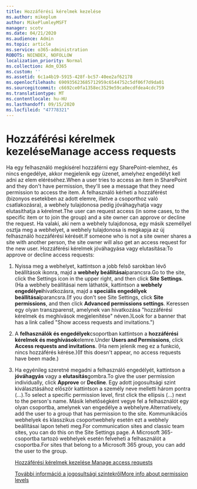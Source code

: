 ```yaml
---
title: Hozzáférési kérelmek kezelése
ms.author: mikeplum
author: MikePlumleyMSFT
manager: scotv
ms.date: 04/21/2020
ms.audience: Admin
ms.topic: article
ms.service: o365-administration
ROBOTS: NOINDEX, NOFOLLOW
localization_priority: Normal
ms.collection: Adm_O365
ms.custom: ''
ms.assetid: 6c1a4b19-5915-428f-bc57-40ee2af62178
ms.openlocfilehash: 690935623685712959c6544752c5df06f7d9da01
ms.sourcegitcommit: c6692ce0fa1358ec3529e59ca0ecdfdea4cdc759
ms.translationtype: MT
ms.contentlocale: hu-HU
ms.lasthandoff: 09/15/2020
ms.locfileid: "47778321"
---
```

# <a name="manage-access-requests"></a><span data-ttu-id="d9654-102">Hozzáférési kérelmek kezelése</span><span class="sxs-lookup"><span data-stu-id="d9654-102">Manage access requests</span></span>

<span data-ttu-id="d9654-103">Ha egy felhasználó megkísérel hozzáférni egy SharePoint-elemhez, és nincs engedélye, akkor megjelenik egy üzenet, amelyhez engedélyt kell adni az elem eléréséhez.</span><span class="sxs-lookup"><span data-stu-id="d9654-103">When a user tries to access an item in SharePoint and they don't have permission, they'll see a message that they need permission to access the item.</span></span> <span data-ttu-id="d9654-104">A felhasználó kérheti a hozzáférést (bizonyos esetekben az adott elemre, illetve a csoporthoz való csatlakozásra), a webhely tulajdonosa pedig jóváhagyhatja vagy elutasíthatja a kérelmet.</span><span class="sxs-lookup"><span data-stu-id="d9654-104">The user can request access (in some cases, to the specific item or to join the group) and a site owner can approve or decline the request.</span></span> <span data-ttu-id="d9654-105">Ha valaki, aki nem a webhely tulajdonosa, egy másik személlyel osztja meg a webhelyet, a webhely tulajdonosa is megkapja az új felhasználó hozzáférési kérését.</span><span class="sxs-lookup"><span data-stu-id="d9654-105">If someone who is not a site owner shares a site with another person, the site owner will also get an access request for the new user.</span></span> <span data-ttu-id="d9654-106">Hozzáférési kérelmek jóváhagyása vagy elutasítása:</span><span class="sxs-lookup"><span data-stu-id="d9654-106">To approve or decline access requests:</span></span>
  
1. <span data-ttu-id="d9654-107">Nyissa meg a webhelyet, kattintson a jobb felső sarokban lévő beállítások ikonra, majd a **webhely beállításai**parancsra.</span><span class="sxs-lookup"><span data-stu-id="d9654-107">Go to the site, click the Settings icon in the upper right, and then click **Site Settings**.</span></span> <span data-ttu-id="d9654-108">(Ha a webhely beállításai nem láthatók, kattintson a **webhely engedélyei**hivatkozásra, majd a **speciális engedélyek beállításai**parancsra.</span><span class="sxs-lookup"><span data-stu-id="d9654-108">(If you don't see Site Settings, click **Site permissions**, and then click **Advanced permissions settings**.</span></span> <span data-ttu-id="d9654-109">Keressen egy olyan transzparenst, amelynek van hivatkozása "hozzáférési kérelmek és meghívások megjelenítése" néven.)</span><span class="sxs-lookup"><span data-stu-id="d9654-109">Look for a banner that has a link called "Show access requests and invitations.")</span></span>
    
2. <span data-ttu-id="d9654-110">A **felhasználók és engedélyek**csoportban kattintson a **hozzáférési kérelmek és meghívások**elemre.</span><span class="sxs-lookup"><span data-stu-id="d9654-110">Under **Users and Permissions**, click **Access requests and invitations**.</span></span> <span data-ttu-id="d9654-111">(Ha nem jelenik meg ez a funkció, nincs hozzáférés kérése.)</span><span class="sxs-lookup"><span data-stu-id="d9654-111">(If this doesn't appear, no access requests have been made.)</span></span>
    
3. <span data-ttu-id="d9654-112">Ha egyénileg szeretné megadni a felhasználó engedélyét, kattintson a **jóváhagyás** vagy a **elutasítás**gombra.</span><span class="sxs-lookup"><span data-stu-id="d9654-112">To give the user permission individually, click **Approve** or **Decline**.</span></span> <span data-ttu-id="d9654-113">Egy adott jogosultsági szint kiválasztásához először kattintson a személy neve melletti három pontra (...).</span><span class="sxs-lookup"><span data-stu-id="d9654-113">To select a specific permission level, first click the ellipsis (...) next to the person's name.</span></span> <span data-ttu-id="d9654-114">Másik lehetőségként vegye fel a felhasználót egy olyan csoportba, amelynek van engedélye a webhelyre.</span><span class="sxs-lookup"><span data-stu-id="d9654-114">Alternatively, add the user to a group that has permission to the site.</span></span> <span data-ttu-id="d9654-115">Kommunikációs webhelyek és klasszikus csoportwebhely esetén ezt a webhely beállításai lapon teheti meg.</span><span class="sxs-lookup"><span data-stu-id="d9654-115">For communication sites and classic team sites, you can do this on the Site Settings page.</span></span> <span data-ttu-id="d9654-116">A Microsoft 365-csoportba tartozó webhelyek esetén felveheti a felhasználót a csoportba.</span><span class="sxs-lookup"><span data-stu-id="d9654-116">For sites that belong to a Microsoft 365 group, you can add the user to the group.</span></span>
    
    [<span data-ttu-id="d9654-117">Hozzáférési kérelmek kezelése </span><span class="sxs-lookup"><span data-stu-id="d9654-117">Manage access requests </span></span>](https://go.microsoft.com/fwlink/?linkid=2008747)
    
    [<span data-ttu-id="d9654-118">További információ a jogosultsági szintekről</span><span class="sxs-lookup"><span data-stu-id="d9654-118">More info about permission levels</span></span>](https://go.microsoft.com/fwlink/?linkid=867071)
    

